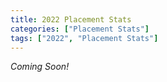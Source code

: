 ```yaml
---
title: 2022 Placement Stats
categories: ["Placement Stats"]
tags: ["2022", "Placement Stats"]
---
```


*Coming Soon!*